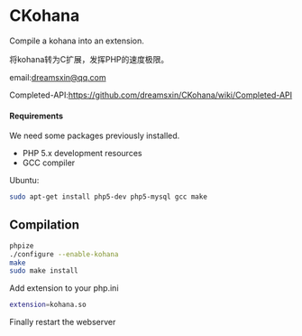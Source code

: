 CKohana
=======

Compile a kohana into an extension.

将kohana转为C扩展，发挥PHP的速度极限。

email:dreamsxin@qq.com

Completed-API:https://github.com/dreamsxin/CKohana/wiki/Completed-API

#### Requirements
We need some packages previously installed.

* PHP 5.x development resources
* GCC compiler

Ubuntu:

```bash
sudo apt-get install php5-dev php5-mysql gcc make
```

Compilation
-----------

```bash
phpize
./configure --enable-kohana
make
sudo make install 
```

Add extension to your php.ini

```bash
extension=kohana.so
```

Finally restart the webserver
